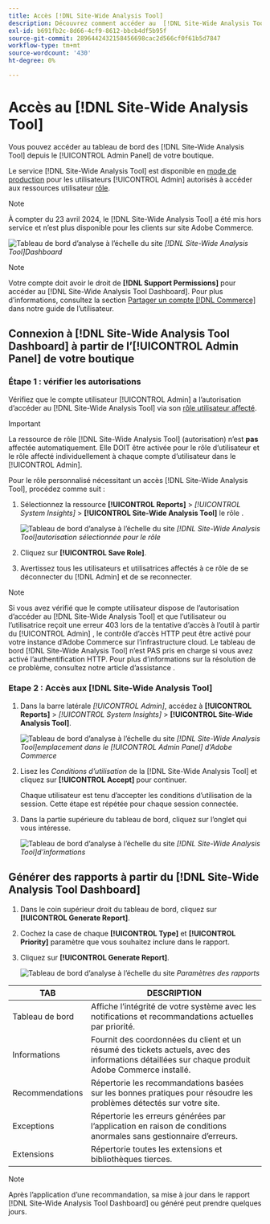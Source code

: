 ```yaml
---
title: Accès [!DNL Site-Wide Analysis Tool]
description: Découvrez comment accéder au  [!DNL Site-Wide Analysis Tool]
exl-id: b691fb2c-8d66-4cf9-8612-bbcb4df5b95f
source-git-commit: 2896442432158456698cac2d566cf0f61b5d7847
workflow-type: tm+mt
source-wordcount: '430'
ht-degree: 0%

---
```


# Accès au [!DNL Site-Wide Analysis Tool]

Vous pouvez accéder au tableau de bord des [!DNL Site-Wide Analysis Tool] depuis le [!UICONTROL Admin Panel] de votre boutique.

Le service [!DNL Site-Wide Analysis Tool] est disponible en [mode de production](https://experienceleague.adobe.com/en/docs/commerce-admin/systems/tools/developer-tools#operation-modes) pour les utilisateurs [!UICONTROL Admin] autorisés à accéder aux ressources utilisateur [rôle](https://experienceleague.adobe.com/en/docs/commerce-admin/systems/user-accounts/permissions-user-roles).

>[!NOTE]
>
>À compter du 23 avril 2024, le [!DNL Site-Wide Analysis Tool] a été mis hors service et n’est plus disponible pour les clients sur site Adobe Commerce.


![Tableau de bord d’analyse à l’échelle du site](../../assets/tools/site-wide-analysis-tool-dashboard.png)
*[!DNL Site-Wide Analysis Tool]Dashboard*

>[!NOTE]
>
>Votre compte doit avoir le droit de **[!DNL Support Permissions]** pour accéder au [!DNL Site-Wide Analysis Tool Dashboard].
>Pour plus d’informations, consultez la section [Partager un compte [!DNL Commerce] ](https://experienceleague.adobe.com/docs/commerce-admin/start/commerce-account/commerce-account-share.html) dans notre guide de l’utilisateur.

## Connexion à [!DNL Site-Wide Analysis Tool Dashboard] à partir de l’[!UICONTROL Admin Panel] de votre boutique

### Étape 1 : vérifier les autorisations

Vérifiez que le compte utilisateur [!UICONTROL Admin] a l’autorisation d’accéder au [!DNL Site-Wide Analysis Tool] via son [rôle utilisateur affecté](https://experienceleague.adobe.com/en/docs/commerce-admin/systems/user-accounts/permissions-user-roles).

>[!IMPORTANT]
>
>La ressource de rôle [!DNL Site-Wide Analysis Tool] (autorisation) n’est **pas** affectée automatiquement. Elle DOIT être activée pour le rôle d’utilisateur et le rôle affecté individuellement à chaque compte d’utilisateur dans le [!UICONTROL Admin].

Pour le rôle personnalisé nécessitant un accès [!DNL Site-Wide Analysis Tool], procédez comme suit :

1. Sélectionnez la ressource **[!UICONTROL Reports]** > *[!UICONTROL System Insights]* > **[!UICONTROL Site-Wide Analysis Tool]** le rôle .

   ![Tableau de bord d’analyse à l’échelle du site](../../assets/tools/swat-role-access.png)
   *[!DNL Site-Wide Analysis Tool]autorisation sélectionnée pour le rôle*

1. Cliquez sur **[!UICONTROL Save Role]**.

1. Avertissez tous les utilisateurs et utilisatrices affectés à ce rôle de se déconnecter du [!DNL Admin] et de se reconnecter.

>[!NOTE]
>
>Si vous avez vérifié que le compte utilisateur dispose de l’autorisation d’accéder au [!DNL Site-Wide Analysis Tool] et que l’utilisateur ou l’utilisatrice reçoit une erreur 403 lors de la tentative d’accès à l’outil à partir du [!UICONTROL Admin] , le contrôle d’accès HTTP peut être activé pour votre instance d’Adobe Commerce sur l’infrastructure cloud. Le tableau de bord [!DNL Site-Wide Analysis Tool] n’est PAS pris en charge si vous avez activé l’authentification HTTP. Pour plus d’informations sur la résolution de ce problème, consultez notre article d’assistance [](https://experienceleague.adobe.com/en/docs/commerce-knowledge-base/kb/troubleshooting/miscellaneous/403-errors-when-accessing-site-wide-analysis-tool-on-magento).

### Etape 2 : Accès aux [!DNL Site-Wide Analysis Tool]

1. Dans la barre latérale *[!UICONTROL Admin]*, accédez à **[!UICONTROL Reports]** > *[!UICONTROL System Insights]* > **[!UICONTROL Site-Wide Analysis Tool]**.

   ![Tableau de bord d’analyse à l’échelle du site](../../assets/tools/ac-admin-panel-marked.jpg)
   *[!DNL Site-Wide Analysis Tool]emplacement dans le [!UICONTROL Admin Panel] d’Adobe Commerce*

1. Lisez les *Conditions d’utilisation* de la [!DNL Site-Wide Analysis Tool] et cliquez sur **[!UICONTROL Accept]** pour continuer.

   Chaque utilisateur est tenu d’accepter les conditions d’utilisation de la session. Cette étape est répétée pour chaque session connectée.


1. Dans la partie supérieure du tableau de bord, cliquez sur l’onglet qui vous intéresse.

   ![Tableau de bord d’analyse à l’échelle du site](../../assets/tools/swat-information-tab.png)
   *[!DNL Site-Wide Analysis Tool]d’informations*

## Générer des rapports à partir du [!DNL Site-Wide Analysis Tool Dashboard]

1. Dans le coin supérieur droit du tableau de bord, cliquez sur **[!UICONTROL Generate Report]**.

1. Cochez la case de chaque **[!UICONTROL Type]** et **[!UICONTROL Priority]** paramètre que vous souhaitez inclure dans le rapport.

1. Cliquez sur **[!UICONTROL Generate Report]**.

   ![Tableau de bord d’analyse à l’échelle du site](../../assets/tools/swat-report-settings.png)
   *Paramètres des rapports*

| TAB | DESCRIPTION |
| --- | --- |
| Tableau de bord | Affiche l’intégrité de votre système avec les notifications et recommandations actuelles par priorité. |
| Informations | Fournit des coordonnées du client et un résumé des tickets actuels, avec des informations détaillées sur chaque produit Adobe Commerce installé. |
| Recommendations | Répertorie les recommandations basées sur les bonnes pratiques pour résoudre les problèmes détectés sur votre site. |
| Exceptions | Répertorie les erreurs générées par l’application en raison de conditions anormales sans gestionnaire d’erreurs. |
| Extensions | Répertorie toutes les extensions et bibliothèques tierces. |

>[!NOTE]
>
>Après l’application d’une recommandation, sa mise à jour dans le rapport [!DNL Site-Wide Analysis Tool Dashboard] ou généré peut prendre quelques jours.
